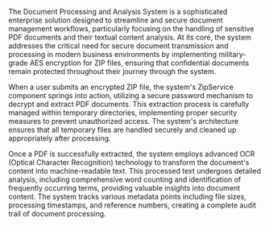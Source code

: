 The Document Processing and Analysis System is a sophisticated enterprise solution designed to streamline and secure document management workflows, particularly focusing on the handling of sensitive PDF documents and their textual content analysis. At its core, the system addresses the critical need for secure document transmission and processing in modern business environments by implementing military-grade AES encryption for ZIP files, ensuring that confidential documents remain protected throughout their journey through the system.


When a user submits an encrypted ZIP file, the system's ZipService component springs into action, utilizing a secure password mechanism to decrypt and extract PDF documents. This extraction process is carefully managed within temporary directories, implementing proper security measures to prevent unauthorized access. The system's architecture ensures that all temporary files are handled securely and cleaned up appropriately after processing.




Once a PDF is successfully extracted, the system employs advanced OCR (Optical Character Recognition) technology to transform the document's content into machine-readable text. This processed text undergoes detailed analysis, including comprehensive word counting and identification of frequently occurring terms, providing valuable insights into document content. The system tracks various metadata points including file sizes, processing timestamps, and reference numbers, creating a complete audit trail of document processing.

